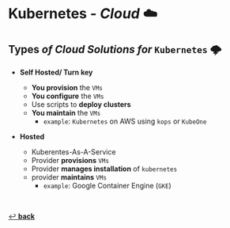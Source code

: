 # **Kubernetes** - ***Cloud*** ☁️

## **Types** *of* ***Cloud Solutions*** *for* `Kubernetes` 🌩️

* **Self Hosted/ Turn key**
  * **You provision** the `VMs`
  * **You configure** the `VMs`
  * Use scripts to **deploy clusters**
  * **You maintain** the `VMs`
    * `example`: `Kubernetes` on AWS using `kops` or `KubeOne`

* **Hosted**
  * Kuberentes-As-A-Service
  * Provider **provisions** `VMs`
  * Provider **manages installation** of `kubernetes`
  * provider **maintains** `VMs`
    * `example`: Google Container Engine (`GKE`)

<br>

[↩️ **back**](../)

